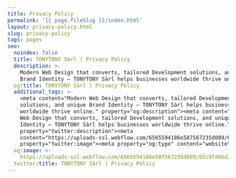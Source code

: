 ```yaml
---
title: Privacy Policy
permalink: '{{ page.fileSlug }}/index.html'
layout: privacy-policy.html
slug: privacy-policy
tags: pages
seo:
  noindex: false
  title: TONYTONY Sàrl | Privacy Policy
  description: >-
    Modern Web Design that converts, tailored Development solutions, and unique
    Brand Identity — TONYTONY Sàrl helps businesses worldwide thrive online.
  og:title: TONYTONY Sàrl | Privacy Policy
  additional_tags: >-
    <meta content="Modern Web Design that converts, tailored Development
    solutions, and unique Brand Identity — TONYTONY Sàrl helps businesses
    worldwide thrive online." property="og:description"><meta content="Modern
    Web Design that converts, tailored Development solutions, and unique Brand
    Identity — TONYTONY Sàrl helps businesses worldwide thrive online."
    property="twitter:description"><meta
    content="https://uploads-ssl.webflow.com/6565594186e587567235d089/65c9fd66d2e95d7d83b0cbd3_opengraph%20en.jpg"
    property="twitter:image"><meta property="og:type" content="website">
  og:image: >-
    https://uploads-ssl.webflow.com/6565594186e587567235d089/65c9fd66d2e95d7d83b0cbd3_opengraph%20en.jpg
  twitter:title: TONYTONY Sàrl | Privacy Policy
---
```



